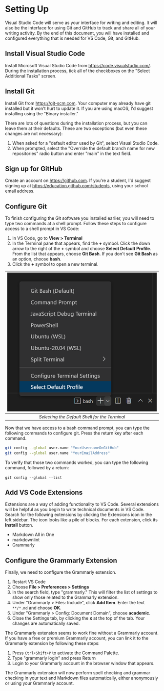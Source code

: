 # Setting Up

Visual Studio Code will serve as your interface for writing and editing. It will also be the interface for using Git and GitHub to track and share all of your writing activity. By the end of this document, you will have installed and configured everything that is needed for VS Code, Git, and GitHub.

## Install Visual Studio Code

Install Microsoft Visual Studio Code from <https://code.visualstudio.com/>. During the installation process, tick all of the checkboxes on the "Select Additional Tasks" screen.

## Install Git

Install Git from <https://git-scm.com>. Your computer may already have git installed but it won't hurt to update it. If you are using macOS, I'd suggest installing using the "Binary installer."

There are lots of questions during the installation process, but you can leave them at their defaults. These are two exceptions (but even these changes are not necessary):

  1. When asked for a "default editor used by Git", select Visual Studio Code.
  2. When prompted, select the "Override the default branch name for new repositories" radio button and enter "main" in the text field.

## Sign up for GitHub

Create an account on <https://github.com>. If you're a student, I'd suggest signing up at <https://education.github.com/students>, using your school email address.

## Configure Git

To finish configuring the Git software you installed earlier, you will need to type two commands at a shell prompt. Follow these steps to configure access to a shell prompt in VS Code:

1. In VS Code, go to **View > Terminal**
2. In the Terminal pane that appears, find the **+** symbol. Click the down arrow to the right of the **+** symbol and choose **Select Default Profile**. From the list that appears, choose **Git Bash**. If you don't see **Git Bash** as an option, choose **bash**.
3. Click the **+** symbol to open a new terminal.

| ![Selecting the Default Shell for the Terminal](images/defaultprofile.png) |
|:--:|
| *Selecting the Default Shell for the Terminal* |

Now that we have access to a bash command prompt, you can type the following commands to configure git. Press the return key after each command.

```bash
git config --global user.name "YourUsernameOnGitHub"
git config --global user.name "YourEmailAddress"
```

To verify that those two commands worked, you can type the following command, followed by a return:

`git config --global --list`

## Add VS Code Extensions

Extensions are a way of adding functionality to VS Code. Several extensions will be helpful as you begin to write technical documents in VS Code. Search for the following extensions by clicking the Extensions icon in the left sidebar. The icon looks like a pile of blocks. For each extension, click its **Install** button.

* Markdown All in One
* markdownlint
* Grammarly

## Configure the Grammarly Extension

Finally, we need to configure the Grammarly extension.

1. Restart VS Code
2. Choose **File > Preferences > Settings**
3. In the search field, type "grammarly." This will filter the list of settings to show only those related to the Grammarly extension.
4. Under "Grammarly > Files: Include", click **Add Item**. Enter the text `**/*.md` and choose **OK**.
5. Under "Grammarly > Config: Document Domain", choose **academic**.
6. Close the Settings tab, by clicking the **x** at the top of the tab. Your changes are automatically saved.

The Grammarly extension seems to work fine without a Grammarly account. If you have a free or premium Grammarly account, you can link it to the Grammarly extension by following these steps:

1. Press `Ctrl+Shift+P` to activate the Command Palette.
2. Type "grammarly login" and press Return
3. Login to your Grammarly account in the browser window that appears.

The Grammarly extension will now perform spell checking and grammar checking in your text and Markdown files automatically, either anonymously or using your Grammarly account.
